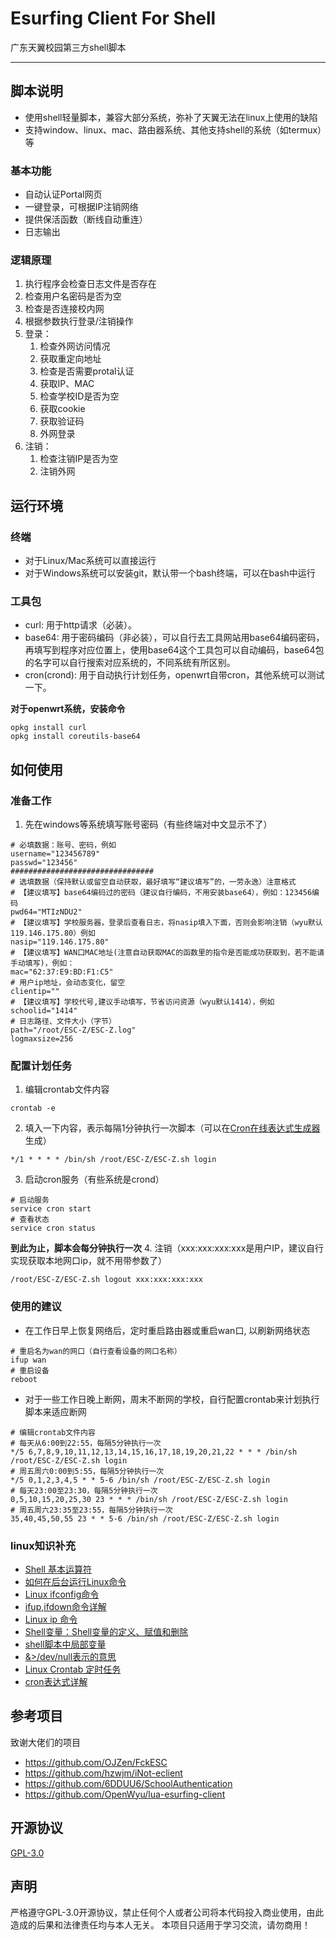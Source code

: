 # Esurfing Client For Shell
广东天翼校园第三方shell脚本

---
## 脚本说明

- 使用shell轻量脚本，兼容大部分系统，弥补了天翼无法在linux上使用的缺陷
- 支持window、linux、mac、路由器系统、其他支持shell的系统（如termux）等

### 基本功能
- 自动认证Portal网页
- 一键登录，可根据IP注销网络
- 提供保活函数（断线自动重连）
- 日志输出

### 逻辑原理
1. 执行程序会检查日志文件是否存在
2. 检查用户名密码是否为空
3. 检查是否连接校内网
4. 根据参数执行登录/注销操作
5. 登录：
	1. 检查外网访问情况
	2. 获取重定向地址
	3. 检查是否需要protal认证
	4. 获取IP、MAC
	5. 检查学校ID是否为空
	6. 获取cookie
	7. 获取验证码
	8. 外网登录
6. 注销：
	1. 检查注销IP是否为空
	2. 注销外网


## 运行环境

### 终端
- 对于Linux/Mac系统可以直接运行
- 对于Windows系统可以安装git，默认带一个bash终端，可以在bash中运行

### 工具包
- curl: 用于http请求（必装）。
- base64: 用于密码编码（非必装），可以自行去工具网站用base64编码密码，再填写到程序对应位置上，使用base64这个工具包可以自动编码，base64包的名字可以自行搜索对应系统的，不同系统有所区别。
- cron(crond): 用于自动执行计划任务，openwrt自带cron，其他系统可以测试一下。

**对于openwrt系统，安装命令**
```shell
opkg install curl
opkg install coreutils-base64
```


## 如何使用

### 准备工作
1. 先在windows等系统填写账号密码（有些终端对中文显示不了）
```
# 必填数据：账号、密码，例如
username="123456789"
passwd="123456"
################################
# 选填数据（保持默认或留空自动获取，最好填写“建议填写”的，一劳永逸）注意格式
# 【建议填写】base64编码过的密码（建议自行编码，不用安装base64），例如：123456编码
pwd64="MTIzNDU2"
# 【建议填写】学校服务器，登录后查看日志，将nasip填入下面，否则会影响注销（wyu默认119.146.175.80）例如
nasip="119.146.175.80"
# 【建议填写】WAN口MAC地址(注意自动获取MAC的函数里的指令是否能成功获取到，若不能请手动填写)，例如：
mac="62:37:E9:BD:F1:C5"
# 用户ip地址，会动态变化，留空
clientip=""
# 【建议填写】学校代号,建议手动填写，节省访问资源（wyu默认1414），例如
schoolid="1414"
# 日志路径、文件大小（字节）
path="/root/ESC-Z/ESC-Z.log"
logmaxsize=256
```

### 配置计划任务
1. 编辑crontab文件内容
```shell
crontab -e
```
2. 填入一下内容，表示每隔1分钟执行一次脚本（可以在[Cron在线表达式生成器](http://cron.ciding.cc/)生成）
```
*/1 * * * * /bin/sh /root/ESC-Z/ESC-Z.sh login
```
3. 启动cron服务（有些系统是crond）
```shell
# 启动服务
service cron start
# 查看状态
service cron status
```
**到此为止，脚本会每分钟执行一次**
4. 注销（xxx:xxx:xxx:xxx是用户IP，建议自行实现获取本地网口ip，就不用带参数了）
```shell
/root/ESC-Z/ESC-Z.sh logout xxx:xxx:xxx:xxx
```

### 使用的建议
- 在工作日早上恢复网络后，定时重启路由器或重启wan口, 以刷新网络状态
```shell
# 重启名为wan的网口（自行查看设备的网口名称）
ifup wan
# 重启设备
reboot
```
- 对于一些工作日晚上断网，周末不断网的学校，自行配置crontab来计划执行脚本来适应断网
```shell
# 编辑crontab文件内容
# 每天从6:00到22:55，每隔5分钟执行一次
*/5 6,7,8,9,10,11,12,13,14,15,16,17,18,19,20,21,22 * * * /bin/sh /root/ESC-Z/ESC-Z.sh login
# 周五周六0:00到5:55，每隔5分钟执行一次
*/5 0,1,2,3,4,5 * * 5-6 /bin/sh /root/ESC-Z/ESC-Z.sh login
# 每天23:00至23:30，每隔5分钟执行一次
0,5,10,15,20,25,30 23 * * * /bin/sh /root/ESC-Z/ESC-Z.sh login
# 周五周六23:35至23:55，每隔5分钟执行一次
35,40,45,50,55 23 * * 5-6 /bin/sh /root/ESC-Z/ESC-Z.sh login
```

### linux知识补充
- [Shell 基本运算符](https://www.runoob.com/linux/linux-shell-basic-operators.html)
- [如何在后台运行Linux命令](https://cloud.tencent.com/developer/article/1626854)
- [Linux ifconfig命令](https://www.runoob.com/linux/linux-comm-ifconfig.html)
- [ifup,ifdown命令详解](https://www.cnblogs.com/machangwei-8/p/10352922.html)
- [Linux ip 命令](https://www.runoob.com/linux/linux-comm-ip.html)
- [Shell变量：Shell变量的定义、赋值和删除](http://c.biancheng.net/view/743.html)
- [shell脚本中局部变量](https://www.cnblogs.com/shijingxiang/articles/5067887.html)
- [&>/dev/null表示的意思](https://blog.csdn.net/heybeaman/article/details/89500337)
- [Linux Crontab 定时任务](https://www.runoob.com/w3cnote/linux-crontab-tasks.html)
- [cron表达式详解](https://www.cnblogs.com/junrong624/p/4239517.html)


## 参考项目

致谢大佬们的项目
- https://github.com/OJZen/FckESC
- https://github.com/hzwjm/iNot-eclient
- https://github.com/6DDUU6/SchoolAuthentication
- https://github.com/OpenWyu/lua-esurfing-client


## 开源协议

[GPL-3.0](https://github.com/Z446C/ESC-Z/blob/main/LICENSE)


## 声明

严格遵守GPL-3.0开源协议，禁止任何个人或者公司将本代码投入商业使用，由此造成的后果和法律责任均与本人无关。
本项目只适用于学习交流，请勿商用！
